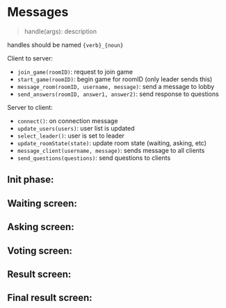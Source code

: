 # Messages
> handle(args): description

handles should be named `{verb}_{noun}`

Client to server: 
- `join_game(roomID)`: request to join game
- `start_game(roomID)`: begin game for roomID (only leader sends this)
- `message_room(roomID, username, message)`: send a message to lobby
- `send_answers(roomID, answer1, answer2)`: send response to questions

Server to client: 
- `connect()`: on connection message
- `update_users(users)`: user list is updated
- `select_leader()`: user is set to leader
- `update_roomState(state)`: update room state (waiting, asking, etc)
- `message_client(username, message)`: sends message to all clients
- `send_questions(questions)`: send questions to clients

## Init phase:


## Waiting screen:

## Asking screen:

## Voting screen:

## Result screen:

## Final result screen: